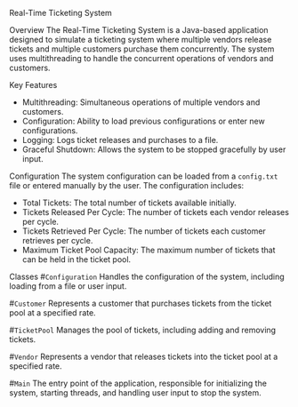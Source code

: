 Real-Time Ticketing System

Overview
The Real-Time Ticketing System is a Java-based application designed to simulate a ticketing system where multiple vendors release tickets and multiple customers purchase them concurrently.
The system uses multithreading to handle the concurrent operations of vendors and customers.


Key Features
- Multithreading: Simultaneous operations of multiple vendors and customers.
- Configuration: Ability to load previous configurations or enter new configurations.
- Logging: Logs ticket releases and purchases to a file.
- Graceful Shutdown: Allows the system to be stopped gracefully by user input.


Configuration
The system configuration can be loaded from a `config.txt` file or entered manually by the user. The configuration includes:
- Total Tickets: The total number of tickets available initially.
- Tickets Released Per Cycle: The number of tickets each vendor releases per cycle.
- Tickets Retrieved Per Cycle: The number of tickets each customer retrieves per cycle.
- Maximum Ticket Pool Capacity: The maximum number of tickets that can be held in the ticket pool.


Classes
#`Configuration`
Handles the configuration of the system, including loading from a file or user input.

#`Customer`
Represents a customer that purchases tickets from the ticket pool at a specified rate.

#`TicketPool`
Manages the pool of tickets, including adding and removing tickets.

#`Vendor`
Represents a vendor that releases tickets into the ticket pool at a specified rate.

#`Main`
The entry point of the application, responsible for initializing the system, starting threads, and handling user input to stop the system.
